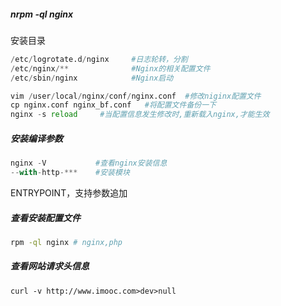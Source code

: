 ##### nrpm -ql nginx

安装目录

```python
/etc/logrotate.d/nginx     #日志轮转，分割
/etc/nginx/**              #Nginx的相关配置文件
/etc/sbin/nginx            #Nginx启动
```

```python
vim /user/local/nginx/conf/nginx.conf  #修改niginx配置文件
cp nginx.conf nginx_bf.conf   #将配置文件备份一下
nginx -s reload     #当配置信息发生修改时,重新载入nginx,才能生效 
```

##### 安装编译参数

```python
nginx -V           #查看nginx安装信息
--with-http-***    #安装模块
```

ENTRYPOINT，支持参数追加

##### 查看安装配置文件

```bash
rpm -ql nginx # nginx,php
```

##### 查看网站请求头信息

```bsdh
curl -v http://www.imooc.com>dev>null
```

 